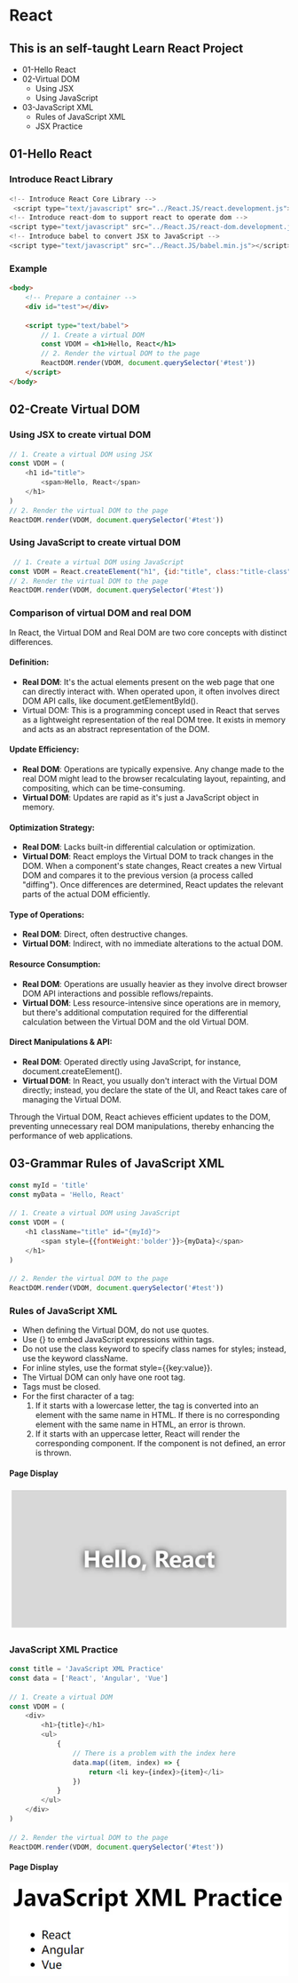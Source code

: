 # React

## This is an self-taught Learn React Project

* 01-Hello React
* 02-Virtual DOM
  - Using JSX
  - Using JavaScript
* 03-JavaScript XML
  - Rules of JavaScript XML
  - JSX Practice
  

## 01-Hello React
### Introduce React Library
```javascript
<!-- Introduce React Core Library -->
 <script type="text/javascript" src="../React.JS/react.development.js"></script>
<!-- Introduce react-dom to support react to operate dom -->
<script type="text/javascript" src="../React.JS/react-dom.development.js"></script>
<!-- Introduce babel to convert JSX to JavaScript -->
<script type="text/javascript" src="../React.JS/babel.min.js"></script>
```

### Example
```html
<body>
    <!-- Prepare a container -->
    <div id="test"></div>

    <script type="text/babel">
        // 1. Create a virtual DOM
        const VDOM = <h1>Hello, React</h1>
        // 2. Render the virtual DOM to the page
        ReactDOM.render(VDOM, document.querySelector('#test'))
    </script>
</body>
```

## 02-Create Virtual DOM
### Using JSX to create virtual DOM
```javascript
// 1. Create a virtual DOM using JSX
const VDOM = (
    <h1 id="title">
        <span>Hello, React</span>
    </h1>
)
// 2. Render the virtual DOM to the page
ReactDOM.render(VDOM, document.querySelector('#test'))
```

### Using JavaScript to create virtual DOM
```javascript
 // 1. Create a virtual DOM using JavaScript
const VDOM = React.createElement("h1", {id:"title", class:"title-class"}, React.createElement("span", {}, "Hello, React"))
// 2. Render the virtual DOM to the page
ReactDOM.render(VDOM, document.querySelector('#test'))
```

### Comparison of virtual DOM and real DOM
In React, the Virtual DOM and Real DOM are two core concepts with distinct differences.

#### Definition:

* **Real DOM**: It's the actual elements present on the web page that one can directly interact with. When operated upon, it often involves direct DOM API calls, like document.getElementById().
* Virtual DOM: This is a programming concept used in React that serves as a lightweight representation of the real DOM tree. It exists in memory and acts as an abstract representation of the DOM.

#### Update Efficiency:

* **Real DOM**: Operations are typically expensive. Any change made to the real DOM might lead to the browser recalculating layout, repainting, and compositing, which can be time-consuming.
* **Virtual DOM**: Updates are rapid as it's just a JavaScript object in memory.

#### Optimization Strategy:

* **Real DOM**: Lacks built-in differential calculation or optimization.
* **Virtual DOM**: React employs the Virtual DOM to track changes in the DOM. When a component's state changes, React creates a new Virtual DOM and compares it to the previous version (a process called "diffing"). Once differences are determined, React updates the relevant parts of the actual DOM efficiently.

#### Type of Operations:

* **Real DOM**: Direct, often destructive changes.
* **Virtual DOM**: Indirect, with no immediate alterations to the actual DOM.

#### Resource Consumption:

* **Real DOM**: Operations are usually heavier as they involve direct browser DOM API interactions and possible reflows/repaints.
* **Virtual DOM**: Less resource-intensive since operations are in memory, but there's additional computation required for the differential calculation between the Virtual DOM and the old Virtual DOM.

#### Direct Manipulations & API:

* **Real DOM**: Operated directly using JavaScript, for instance, document.createElement().
* **Virtual DOM**: In React, you usually don't interact with the Virtual DOM directly; instead, you declare the state of the UI, and React takes care of managing the Virtual DOM.

Through the Virtual DOM, React achieves efficient updates to the DOM, preventing unnecessary real DOM manipulations, thereby enhancing the performance of web applications.


## 03-Grammar Rules of JavaScript XML
```javascript
const myId = 'title'
const myData = 'Hello, React'

// 1. Create a virtual DOM using JavaScript
const VDOM = (
    <h1 className="title" id="{myId}">
        <span style={{fontWeight:'bolder'}}>{myData}</span>
    </h1>
)

// 2. Render the virtual DOM to the page
ReactDOM.render(VDOM, document.querySelector('#test'))
```

### Rules of JavaScript XML
* When defining the Virtual DOM, do not use quotes.
* Use {} to embed JavaScript expressions within tags.
* Do not use the class keyword to specify class names for styles; instead, use the keyword className.
* For inline styles, use the format style={{key:value}}.
* The Virtual DOM can only have one root tag.
* Tags must be closed.
* For the first character of a tag:
  1. If it starts with a lowercase letter, the tag is converted into an element with the same name in HTML. If there is no corresponding element with the same name in HTML, an error is thrown.
  2. If it starts with an uppercase letter, React will render the corresponding component. If the component is not defined, an error is thrown.

#### Page Display
![Page Display of Rules of JSX](./Images/Rules%20of%20JSX.jpg)

### JavaScript XML Practice
```javascript
const title = 'JavaScript XML Practice'
const data = ['React', 'Angular', 'Vue']

// 1. Create a virtual DOM
const VDOM = (
    <div>
        <h1>{title}</h1>
        <ul>
            {
                // There is a problem with the index here
                data.map((item, index) => {
                    return <li key={index}>{item}</li>
                })
            }
        </ul>
    </div>
)

// 2. Render the virtual DOM to the page
ReactDOM.render(VDOM, document.querySelector('#test'))
```

#### Page Display
![Page Display of The Practice](./Images/JSX%20Practice.jpg)
